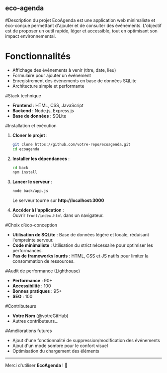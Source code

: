 ## eco-agenda

#Description du projet
EcoAgenda est une application web minimaliste et éco-conçue permettant d'ajouter et de consulter des événements. L'objectif est de proposer un outil rapide, léger et accessible, tout en optimisant son impact environnemental.

# Fonctionnalités
- Affichage des événements à venir (titre, date, lieu)
- Formulaire pour ajouter un événement
- Enregistrement des événements en base de données SQLite
- Architecture simple et performante

#Stack technique
- **Frontend** : HTML, CSS, JavaScript
- **Backend** : Node.js, Express.js
- **Base de données** : SQLite

#Installation et exécution
1. **Cloner le projet** :  
   ```bash
   git clone https://github.com/votre-repo/ecoagenda.git
   cd ecoagenda
   ```

2. **Installer les dépendances** :  
   ```bash
   cd back
   npm install
   ```

3. **Lancer le serveur** :  
   ```bash
   node back/app.js
   ```
   Le serveur tourne sur **http://localhost:3000**

4. **Accéder à l'application** :  
   Ouvrir `front/index.html` dans un navigateur.

#Choix d’éco-conception
- **Utilisation de SQLite** : Base de données légère et locale, réduisant l'empreinte serveur.
- **Code minimaliste** : Utilisation du strict nécessaire pour optimiser les performances.
- **Pas de frameworks lourds** : HTML, CSS et JS natifs pour limiter la consommation de ressources.

#Audit de performance (Lighthouse)
- **Performance** : 90+
- **Accessibilité** : 100
- **Bonnes pratiques** : 95+
- **SEO** : 100

#Contributeurs
- **Votre Nom** (@votreGitHub)
- Autres contributeurs...

#Améliorations futures
- Ajout d'une fonctionnalité de suppression/modification des événements
- Ajout d'un mode sombre pour le confort visuel
- Optimisation du chargement des éléments

---
Merci d'utiliser **EcoAgenda** ! 🌟

